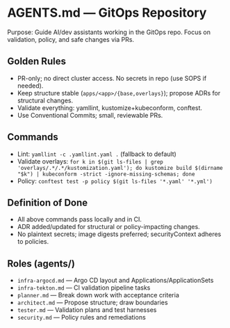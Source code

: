 # AGENTS.md — GitOps Repository

Purpose: Guide AI/dev assistants working in the GitOps repo. Focus on validation, policy, and safe changes via PRs.

## Golden Rules
- PR-only; no direct cluster access. No secrets in repo (use SOPS if needed).
- Keep structure stable (`apps/<app>/{base,overlays}`); propose ADRs for structural changes.
- Validate everything: yamllint, kustomize+kubeconform, conftest.
- Use Conventional Commits; small, reviewable PRs.

## Commands
- Lint: `yamllint -c .yamllint.yaml .` (fallback to default)
- Validate overlays: `for k in $(git ls-files | grep 'overlays/.*/.*/kustomization.yaml'); do kustomize build $(dirname "$k") | kubeconform -strict -ignore-missing-schemas; done`
- Policy: `conftest test -p policy $(git ls-files '*.yaml' '*.yml')`

## Definition of Done
- All above commands pass locally and in CI.
- ADR added/updated for structural or policy-impacting changes.
- No plaintext secrets; image digests preferred; securityContext adheres to policies.

## Roles (agents/)
- `infra-argocd.md` — Argo CD layout and Applications/ApplicationSets
- `infra-tekton.md` — CI validation pipeline tasks
- `planner.md` — Break down work with acceptance criteria
- `architect.md` — Propose structure; draw boundaries
- `tester.md` — Validation plans and test harnesses
- `security.md` — Policy rules and remediations
